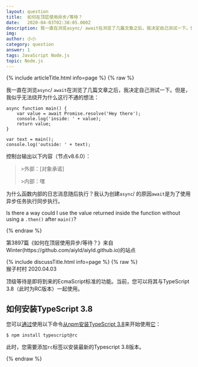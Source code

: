 ```yaml
---
layout: question
title:  如何在顶层使用异步/等待？
date:   2020-04-03T02:38:05.000Z
description: 我一直在浏览async/ await在浏览了几篇文章之后，我决定自己测试一下。但是，我似乎无法绕开为什么这行不通的想法：async function ...
img: 
author: 小小
category: question
answer: 1
tags: JavaScript Node.js
topic: Node.js
---
```

<div class="article-root">
  <div class="article">
    {% include articleTitle.html info=page %}
    {% raw %}
    <div class="article-content"><p><font style="vertical-align: inherit;"><font style="vertical-align: inherit;">我一直在浏览</font></font><code>async</code><font style="vertical-align: inherit;"><font style="vertical-align: inherit;">/ </font></font><code>await</code><font style="vertical-align: inherit;"><font style="vertical-align: inherit;">在浏览了几篇文章之后，我决定自己测试一下。</font><font style="vertical-align: inherit;">但是，我似乎无法绕开为什么这行不通的想法：</font></font></p>

<pre class="lang-js prettyprint-override"><code>async function main() {  <font></font>
    var value = await Promise.resolve('Hey there');<font></font>
    console.log('inside: ' + value);<font></font>
    return value;<font></font>
}<font></font>
<font></font>
var text = main();  <font></font>
console.log('outside: ' + text);<font></font>
</code></pre>

<p><font style="vertical-align: inherit;"><font style="vertical-align: inherit;">控制台输出以下内容（节点v8.6.0）：</font></font></p>

<blockquote>
  <p><font style="vertical-align: inherit;"><font style="vertical-align: inherit;">&gt;外部：[对象承诺]</font></font></p>
  
  <p><font style="vertical-align: inherit;"><font style="vertical-align: inherit;">&gt;内部：嘿</font></font></p>
</blockquote>

<p><font style="vertical-align: inherit;"><font style="vertical-align: inherit;">为什么函数内部的日志消息随后执行？</font><font style="vertical-align: inherit;">我认为</font><font style="vertical-align: inherit;">创建</font></font><code>async</code><font style="vertical-align: inherit;"><font style="vertical-align: inherit;">/ </font><font style="vertical-align: inherit;">的原因</font></font><code>await</code><font style="vertical-align: inherit;"><font style="vertical-align: inherit;">是为了使用异步任务执行同步执行。</font></font></p>

<p>Is there a way could I use the value returned inside the function without using a <code>.then()</code> after <code>main()</code>?</p></div>
    {% endraw %}
  </div>
  <p class="winter_mark">第3897篇《如何在顶层使用异步/等待？》来自Winter(https://github.com/aiyld/aiyld.github.io)的站点</p>
  <div class="discuss-wrapper">
    {% include discussTitle.html info=page %}
    {% raw %}
    <div class="discuss-list">
    <div class="discuss-item">
        <div class="discuss-parent">
          <div class="discuss-meta">
            <span class="discuss-user">猴子村村</span>
            <span class="discuss-time">2020.04.03</span>
          </div>
          <div class="discuss-comment"><p><font style="vertical-align: inherit;"><font style="vertical-align: inherit;">顶级等待是即将到来的EcmaScript标准的功能。</font><font style="vertical-align: inherit;">当前，您可以将其与TypeScript 3.8（此时为RC版本）一起使用。</font></font></p>

<h2><font style="vertical-align: inherit;"><font style="vertical-align: inherit;">如何安装TypeScript 3.8</font></font></h2>

<p><font style="vertical-align: inherit;"><font style="vertical-align: inherit;">您可以</font></font><a href="https://techiediaries.com/typescript/install-typescript-3-8-new-features/" rel="nofollow noreferrer"><font style="vertical-align: inherit;"><font style="vertical-align: inherit;">通过</font></font></a><font style="vertical-align: inherit;"><font style="vertical-align: inherit;">使用以下命令</font><a href="https://techiediaries.com/typescript/install-typescript-3-8-new-features/" rel="nofollow noreferrer"><font style="vertical-align: inherit;">从npm安装TypeScript 3.8</font></a><font style="vertical-align: inherit;">来开始使用</font><a href="https://techiediaries.com/typescript/install-typescript-3-8-new-features/" rel="nofollow noreferrer"><font style="vertical-align: inherit;">它</font></a><font style="vertical-align: inherit;">：</font></font></p>

<pre class="lang-sh prettyprint-override"><code>$ npm install typescript@rc
</code></pre>

<p><font style="vertical-align: inherit;"><font style="vertical-align: inherit;">此时，您需要添加</font></font><code>rc</code><font style="vertical-align: inherit;"><font style="vertical-align: inherit;">标签以安装最新的Typescript 3.8版本。</font></font></p></div>
        </div></div>
    </div>
    {% endraw %}
  </div>
<div>
